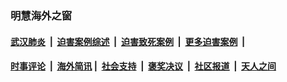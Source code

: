 
### 明慧海外之窗

####  [武汉肺炎](indexes/365.md?t=06210201) &nbsp;|&nbsp;  [迫害案例综述](indexes/328.md?t=06210201) &nbsp;|&nbsp; [迫害致死案例](indexes/277.md?t=06210201)  &nbsp;|&nbsp; [更多迫害案例](indexes/81.md?t=06210201)  &nbsp;|&nbsp; 
####  [时事评论](indexes/19.md?t=06210201) &nbsp;|&nbsp; [海外简讯](indexes/245.md?t=06210201)&nbsp;|&nbsp;  [社会支持](indexes/140.md?t=06210201) &nbsp;|&nbsp; [褒奖决议](indexes/282.md?t=06210201) &nbsp;|&nbsp; [社区报道](indexes/91.md?t=06210201)  &nbsp;|&nbsp; [天人之间](indexes/78.md?t=06210201) 

